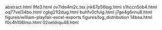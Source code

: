 abstract.html
9fe3.html
ov7ide4m2c.tex
jnk67p56lpg.html
s1hccn5ob4.html
oq77vel34bo.html
cgkg21l2dug.html
buhfv0cfulg.html
j7ge4g6nnu8.html
figures/william-playfair-excel-exports
figures/log_distribution
14bea.html
f0c4h106lmo.html
02oeldrqu48.html